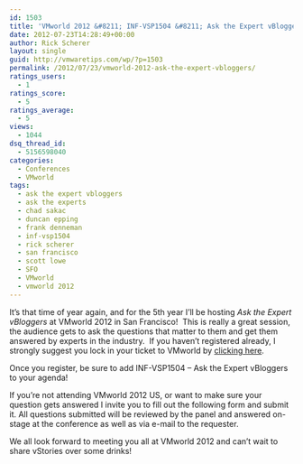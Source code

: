 ```yaml
---
id: 1503
title: 'VMworld 2012 &#8211; INF-VSP1504 &#8211; Ask the Expert vBloggers'
date: 2012-07-23T14:28:49+00:00
author: Rick Scherer
layout: single
guid: http://vmwaretips.com/wp/?p=1503
permalink: /2012/07/23/vmworld-2012-ask-the-expert-vbloggers/
ratings_users:
  - 1
ratings_score:
  - 5
ratings_average:
  - 5
views:
  - 1044
dsq_thread_id:
  - 5156598040
categories:
  - Conferences
  - VMworld
tags:
  - ask the expert vbloggers
  - ask the experts
  - chad sakac
  - duncan epping
  - frank denneman
  - inf-vsp1504
  - rick scherer
  - san francisco
  - scott lowe
  - SFO
  - VMworld
  - vmworld 2012
---
```

It&#8217;s that time of year again, and for the 5th year I&#8217;ll be hosting _Ask the Expert vBloggers_ at VMworld 2012 in San Francisco!  This is really a great session, the audience gets to ask the questions that matter to them and get them answered by experts in the industry.  If you haven&#8217;t registered already, I strongly suggest you lock in your ticket to VMworld by <a title="Register for VMworld 2012 US" href="http://vmworld.com/registration.jspa?sponsorCode=RFU1224-94510" target="_blank">clicking here</a>.

Once you register, be sure to add INF-VSP1504 &#8211; Ask the Expert vBloggers to your agenda!

If you&#8217;re not attending VMworld 2012 US, or want to make sure your question gets answered I invite you to fill out the following form and submit it. All questions submitted will be reviewed by the panel and answered on-stage at the conference as well as via e-mail to the requester.

We all look forward to meeting you all at VMworld 2012 and can&#8217;t wait to share vStories over some drinks!